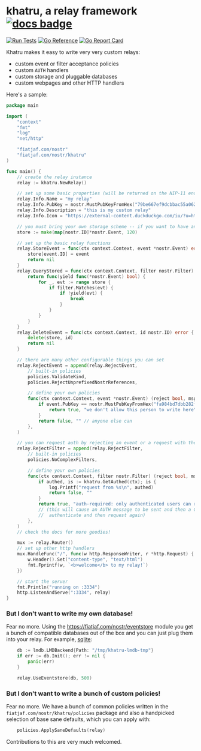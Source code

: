 # khatru, a relay framework [![docs badge](https://img.shields.io/badge/docs-reference-blue)](https://pkg.go.dev/fiatjaf.com/nostr/khatru#Relay)

[![Run Tests](https://github.com/fiatjaf/khatru/actions/workflows/test.yml/badge.svg)](https://github.com/fiatjaf/khatru/actions/workflows/test.yml)
[![Go Reference](https://pkg.go.dev/badge/fiatjaf.com/nostr/khatru.svg)](https://pkg.go.dev/fiatjaf.com/nostr/khatru)
[![Go Report Card](https://goreportcard.com/badge/fiatjaf.com/nostr/khatru)](https://goreportcard.com/report/fiatjaf.com/nostr/khatru)

Khatru makes it easy to write very very custom relays:

  - custom event or filter acceptance policies
  - custom `AUTH` handlers
  - custom storage and pluggable databases
  - custom webpages and other HTTP handlers

Here's a sample:

```go
package main

import (
	"context"
	"fmt"
	"log"
	"net/http"

	"fiatjaf.com/nostr"
	"fiatjaf.com/nostr/khatru"
)

func main() {
	// create the relay instance
	relay := khatru.NewRelay()

	// set up some basic properties (will be returned on the NIP-11 endpoint)
	relay.Info.Name = "my relay"
	relay.Info.PubKey = nostr.MustPubKeyFromHex("79be667ef9dcbbac55a06295ce870b07029bfcdb2dce28d959f2815b16f81798")
	relay.Info.Description = "this is my custom relay"
	relay.Info.Icon = "https://external-content.duckduckgo.com/iu/?u=https%3A%2F%2Fliquipedia.net%2Fcommons%2Fimages%2F3%2F35%2FSCProbe.jpg&f=1&nofb=1&ipt=0cbbfef25bce41da63d910e86c3c343e6c3b9d63194ca9755351bb7c2efa3359&ipo=images"

	// you must bring your own storage scheme -- if you want to have any
	store := make(map[nostr.ID]*nostr.Event, 120)

	// set up the basic relay functions
	relay.StoreEvent = func(ctx context.Context, event *nostr.Event) error {
		store[event.ID] = event
		return nil
	}
	relay.QueryStored = func(ctx context.Context, filter nostr.Filter) iter.Seq[*nostr.Event] {
		return func(yield func(*nostr.Event) bool) {
			for _, evt := range store {
				if filter.Matches(evt) {
					if !yield(evt) {
						break
					}
				}
			}
		}
	}
	relay.DeleteEvent = func(ctx context.Context, id nostr.ID) error {
		delete(store, id)
		return nil
	}

	// there are many other configurable things you can set
	relay.RejectEvent = append(relay.RejectEvent,
		// built-in policies
		policies.ValidateKind,
		policies.RejectUnprefixedNostrReferences,

		// define your own policies
		func(ctx context.Context, event *nostr.Event) (reject bool, msg string) {
			if event.PubKey == nostr.MustPubKeyFromHex("fa984bd7dbb282f07e16e7ae87b26a2a7b9b90b7246a44771f0cf5ae58018f52") {
				return true, "we don't allow this person to write here"
			}
			return false, "" // anyone else can
		},
	)

	// you can request auth by rejecting an event or a request with the prefix "auth-required: "
	relay.RejectFilter = append(relay.RejectFilter,
		// built-in policies
		policies.NoComplexFilters,

		// define your own policies
		func(ctx context.Context, filter nostr.Filter) (reject bool, msg string) {
			if authed, is := khatru.GetAuthed(ctx); is {
				log.Printf("request from %s\n", authed)
				return false, ""
			}
			return true, "auth-required: only authenticated users can read from this relay"
			// (this will cause an AUTH message to be sent and then a CLOSED message such that clients can
			//  authenticate and then request again)
		},
	)
	// check the docs for more goodies!

	mux := relay.Router()
	// set up other http handlers
	mux.HandleFunc("/", func(w http.ResponseWriter, r *http.Request) {
		w.Header().Set("content-type", "text/html")
		fmt.Fprintf(w, `<b>welcome</b> to my relay!`)
	})

	// start the server
	fmt.Println("running on :3334")
	http.ListenAndServe(":3334", relay)
}
```

### But I don't want to write my own database!

Fear no more. Using the https://fiatjaf.com/nostr/eventstore module you get a bunch of compatible databases out of the box and you can just plug them into your relay. For example, [sqlite](https://pkg.go.dev/fiatjaf.com/nostr/eventstore/lmdb):

```go
	db := lmdb.LMDBackend{Path: "/tmp/khatru-lmdb-tmp"}
	if err := db.Init(); err != nil {
		panic(err)
	}

	relay.UseEventstore(db, 500)
```

### But I don't want to write a bunch of custom policies!

Fear no more. We have a bunch of common policies written in the `fiatjaf.com/nostr/khatru/policies` package and also a handpicked selection of base sane defaults, which you can apply with:

```go
	policies.ApplySaneDefaults(relay)
```

Contributions to this are very much welcomed.
